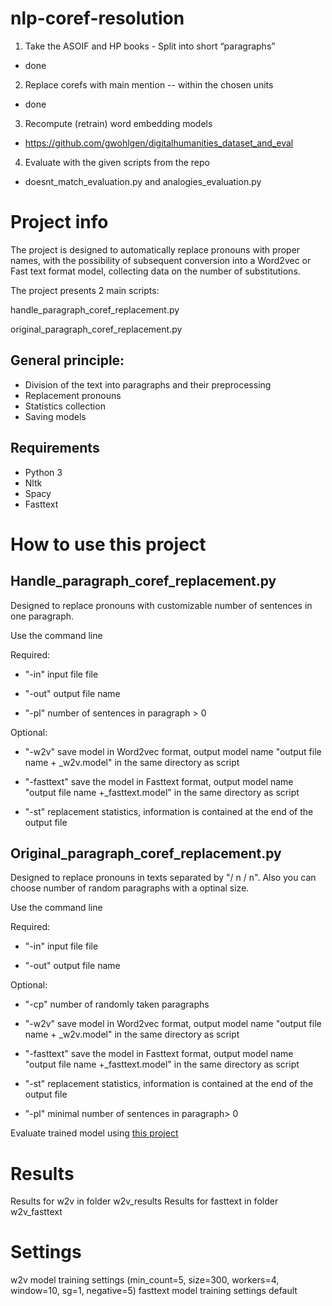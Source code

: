 # nlp-coref-resolution
1. Take the ASOIF and HP books - Split into short “paragraphs”
  - done
2. Replace corefs with main mention -- within the chosen units
  - done
3. Recompute (retrain) word embedding models
  - https://github.com/gwohlgen/digitalhumanities_dataset_and_eval
4. Evaluate with the given scripts from the repo 
  - doesnt_match_evaluation.py and analogies_evaluation.py
# Project info
The project is designed to automatically replace pronouns with proper names, with the possibility of subsequent conversion into a Word2vec or Fast text format model, collecting data on the number of substitutions.

The project presents 2 main scripts:

handle_paragraph_coref_replacement.py

original_paragraph_coref_replacement.py


## General principle:
- Division of the text into paragraphs and their preprocessing
- Replacement pronouns
- Statistics collection
- Saving models


## Requirements
- Python 3
- Nltk
- Spacy
- Fasttext


# How to use this project
## Handle_paragraph_coref_replacement.py
Designed to replace pronouns with customizable number of sentences in one paragraph.

Use the command line

Required:

- "-in" input file file

- "-out" output file name

- "-pl" number of sentences in paragraph > 0

Optional:

- "-w2v" save model in Word2vec format, output model name "output file name + _w2v.model" in the same directory as script

- "-fasttext" save the model in Fasttext format, output model name "output file name +_fasttext.model" in the same directory as script

- "-st" replacement statistics, information is contained at the end of the output file

## Original_paragraph_coref_replacement.py
Designed to replace pronouns in texts separated by "/ n / n". Also you can choose number of random paragraphs with a optinal size. 

Use the command line

Required:

- "-in" input file file

- "-out" output file name

Optional:

- "-cp" number of randomly taken paragraphs

- "-w2v" save model in Word2vec format, output model name "output file name + _w2v.model" in the same directory as script

- "-fasttext" save the model in Fasttext format, output model name "output file name +_fasttext.model" in the same directory as script

- "-st" replacement statistics, information is contained at the end of the output file

- "-pl" minimal number of sentences in paragraph> 0



Evaluate trained model using [this project](https://github.com/gwohlgen/digitalhumanities_dataset_and_eval)


# Results 
Results for w2v in folder w2v_results
Results for fasttext in folder w2v_fasttext

# Settings
w2v model training settings (min_count=5, size=300, workers=4, window=10, sg=1, negative=5)
fasttext model training settings default
